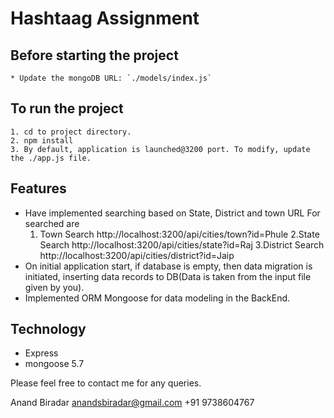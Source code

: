# Hashtaag Assignment

## Before starting the project

    * Update the mongoDB URL: `./models/index.js`

## To run the project

    1. cd to project directory.
    2. npm install
    3. By default, application is launched@3200 port. To modify, update the ./app.js file.

## Features

* Have implemented searching based on State, District and town
URL For searched are
    1. Town Search
        http://localhost:3200/api/cities/town?id=Phule
    2.State Search
        http://localhost:3200/api/cities/state?id=Raj
    3.District Search
        http://localhost:3200/api/cities/district?id=Jaip
* On initial application start, if database is empty, then data migration is initiated, inserting data records to DB(Data is taken from the input file given by you).
* Implemented ORM Mongoose for data modeling in the BackEnd.

## Technology

* Express
* mongoose 5.7

Please feel free to contact me for any queries.

Anand Biradar
anandsbiradar@gmail.com
+91 9738604767
